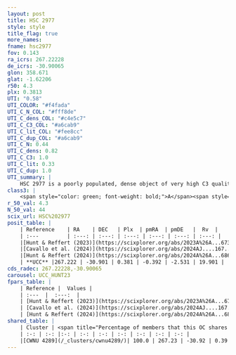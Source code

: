 ```yaml
---
layout: post
title: HSC 2977
style: style
title_flag: true
more_names: 
fname: hsc2977
fov: 0.143
ra_icrs: 267.22228
de_icrs: -30.90065
glon: 358.671
glat: -1.62206
r50: 4.3
plx: 0.3813
UTI: "0.58"
UTI_COLOR: "#f4fada"
UTI_C_N_COL: "#fff8de"
UTI_C_dens_COL: "#c4e5c7"
UTI_C_C3_COL: "#a6cab9"
UTI_C_lit_COL: "#fee8cc"
UTI_C_dup_COL: "#a6cab9"
UTI_C_N: 0.44
UTI_C_dens: 0.82
UTI_C_C3: 1.0
UTI_C_lit: 0.33
UTI_C_dup: 1.0
UTI_summary: |
    HSC 2977 is a poorly populated, dense object of very high C3 quality. It was recently reported in the literature. This object shares a large percentage of members with a later reported entry.
class3: |
    <span style="color: green; font-weight: bold;">A</span><span style="color: green; font-weight: bold;">A</span>
r_50_val: 4.3
N_50_val: 44
scix_url: HSC%202977
posit_table: |
    | Reference    | RA    | DEC   | Plx  | pmRA  | pmDE   |  Rv  |
    | :---         | :---: | :---: | :---: | :---: | :---: | :---: |
    |[Hunt & Reffert (2023)](https://scixplorer.org/abs/2023A%26A...673A.114H) | 267.203 | -30.906 | 0.38 | -0.368 | -2.495 | 37.63 |
    |[Cavallo et al. (2024)](https://scixplorer.org/abs/2024AJ....167...12C) | 267.221 | -30.911 | 0.382 | -- | -- | -- |
    |[Hunt & Reffert (2024)](https://scixplorer.org/abs/2024A%26A...686A..42H) | 267.203 | -30.906 | 0.38 | -0.368 | -2.495 | 37.63 |
    | **UCC** |267.222 | -30.901 | 0.381 | -0.392 | -2.531 | 19.901 | 
cds_radec: 267.22228,-30.90065
carousel: UCC_HUNT23
fpars_table: |
    | Reference |  Values |
    | :---  |  :---:  |
    | [Hunt & Reffert (2023)](https://scixplorer.org/abs/2023A%26A...673A.114H) | `AV50=3.62, diffAV50=2.225, MOD50=11.913, logAge50=8.206` |
    | [Cavallo et al. (2024)](https://scixplorer.org/abs/2024AJ....167...12C) | `AV50=3.74, dMod50=10.87, logAge50=7.97, [Fe/H]50=-0.89` |
    | [Hunt & Reffert (2024)](https://scixplorer.org/abs/2024A%26A...686A..42H) | `MassJ=1376.07` |
shared_table: |
    | Cluster | <span title="Percentage of members that this OC shares with the ones listed">%</span>   | RA   | DEC   | Plx   | pmRA  | pmDE  | Rv | UTI |
    | :-: | :-: |:-: | :-: | :-: | :-: | :-: | :-: | :-: |
    |[CWNU 4289](/_clusters/cwnu4289/)| 100.0 | 267.23 | -30.92 | 0.39 | -0.39 | -2.54 | -2.48 |0.21 |
---
```

